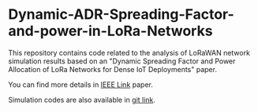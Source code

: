# Dynamic-ADR-Spreading-Factor-and-power-in-LoRa-Networks
This repository contains code related to the analysis of LoRaWAN network simulation results based on an "Dynamic Spreading Factor and Power Allocation of LoRa Networks for Dense IoT Deployments" paper.

You can find more details in [IEEE Link](https://ieeexplore.ieee.org/document/9217283/authors#authors) paper.

Simulation codes are also available in [git link](https://github.com/JaberBabaki/flora). 
